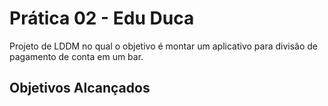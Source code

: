 # Prática 02 - Edu Duca

Projeto de LDDM no qual o objetivo é montar um aplicativo para divisão de pagamento de conta em um bar.

## Objetivos Alcançados